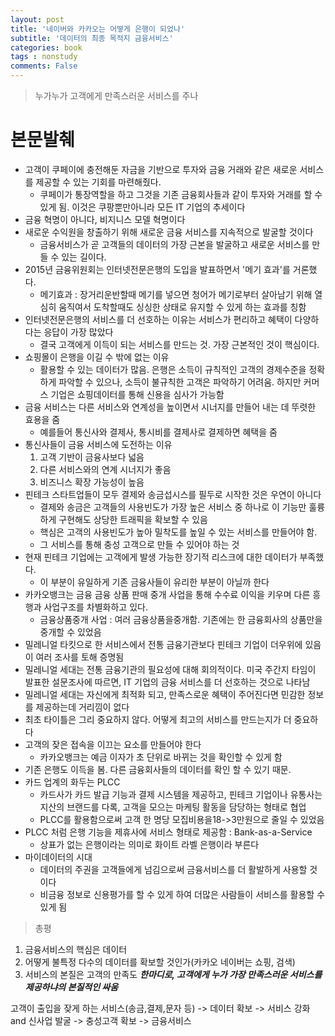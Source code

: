 ```yaml
---
layout: post
title: '네이버와 카카오는 어떻게 은행이 되었나'
subtitle: '데이터의 최종 목적지 금융서비스'
categories: book
tags : nonstudy
comments: False
---
```


> 누가누가 고객에게 만족스러운 서비스를 주나

# 본문발췌
 - 고객이 쿠페이에 충전해둔 자금을 기반으로 투자와 금융 거래와 같은 새로운 서비스를 제공할 수 있는 기회를 마련해줬다. 
	+ 쿠페이가 통장역할을 하고 그것을 기존 금융회사들과 같이 투자와 거래를 할 수 있게 됨. 이것은 쿠팡뿐만아니라 모든 IT 기업의 추세이다
 - 금융 혁명이 아니다, 비지니스 모델 혁명이다
 - 새로운 수익원을 창출하기 위해 새로운 금융 서비스를 지속적으로 발굴할 것이다
	+ 금융서비스가 곧 고객들의 데이터의 가장 근본을 발굴하고 새로운 서비스를 만들 수 있는 길이다.
 - 2015년 금융위원회는 인터넷전문은행의 도입을 발표하면서 '메기 효과'를 거론했다.
	+ 메기효과 : 장거리운반할때 메기를 넣으면 청어가 메기로부터 살아남기 위해 열심히 움직여서 도착할때도 싱싱한 상태로 유지할 수 있게 하는 효과를 칭함
 - 인터넷전문은행의 서비스를 더 선호하는 이유는 서비스가 편리하고 혜택이 다양하다는 응답이 가장 많았다
	+ 결국 고객에게 이득이 되는 서비스를 만드는 것. 가장 근본적인 것이 핵심이다.
 - 쇼핑몰이 은행을 이길 수 밖에 없는 이유
	+ 활용할 수 있는 데이터가 많음. 은행은 소득이 규칙적인 고객의 경제수준을 정확하게 파악할 수 있으나, 소득이 불규칙한 고객은 파악하기 어려움.
하지만 커머스 기업은 쇼핑데이터를 통해 신용을 심사가 가능함
 - 금융 서비스는 다른 서비스와 연계성을 높이면서 시너지를 만들어 내는 데 뚜렷한 효용을 줌
	+ 예를들어 통신사와 결제사, 통시비를 결제사로 결제하면 혜택을 줌
 - 통신사들이 금융 서비스에 도전하는 이유
	1. 고객 기반이 금융사보다 넓음 
	2. 다른 서비스와의 연계 시너지가 좋음 
	3. 비즈니스 확장 가능성이 높음
 - 핀테크 스타트업들이 모두 결제와 송금섭시스를 필두로 시작한 것은 우연이 아니다
	+ 결제와 송금은 고객들의 사용빈도가 가장 높은 서비스 중 하나로 이 기능만 훌륭하게 구현해도 상당한 트래픽을 확보할 수 있음
	+ 핵심은 고객의 사용빈도가 높아 밀착도를 높일 수 있는 서비스를 만들어야 함.
	+ 그 서비스를 통해 충성 고객으로 만들 수 있어야 하는 것
 - 현재 핀테크 기업에는 고객에게 발생 가능한 장기적 리스크에 대한 데이터가 부족했다.
	+ 이 부분이 유일하게 기존 금융사들이 유리한 부분이 아닐까 한다
 - 카카오뱅크는 금융 금융 상품 판매 중개 사업을 통해 수수료 이익을 키우며 다른 흥행과 사업구조를 차별화하고 있다.
	+ 금융상품중개 사업 : 여러 금융상품을중개함. 기존에는 한 금융회사의 상품만을 중개할 수 있었음
 - 밀레니얼 타킷으로 한 서비스에서 전통 금융기관보다 핀테크 기업이 더우위에 있음이 여러 조사를 토해 증명됨
 - 밀레니얼 세대는 전통 금융기관의 필요성에 대해 회의적이다. 미국 주간지 타임이 발표한 설문조사에 따르면,
 IT 기업의 금융 서비스를 더 선호하는 것으로 나타남
 - 밀레니얼 세대는 자신에게 최적화 되고, 만족스로운 혜택이 주어진다면 민감한 정보를 제공하는데 거리낌이 없다
 - 최초 타이틀은 그리 중요하지 않다. 어떻게 최고의 서비스를 만드는지가 더 중요하다
 - 고객의 잦은 접속을 이끄는 요소를 만들어야 한다
	+ 카카오뱅크는 예금 이자가 초 단위로 바뀌는 것을 확인할 수 있게 함
 - 기존 은행도 이득을 봄. 다른 금융회사들의 데이터를 확인 할 수 있기 때문.
 - 카드 업계의 화두는 PLCC
	+ 카드사가 카드 발급 기능과 결제 시스템을 제공하고, 핀테크 기업이나 유통사는 지산의 브랜드를 다록, 고객을 모으는 마케팅 활동을 담당하는 형태로 협업
	+ PLCC를 활용함으로써 고객 한 명당 모집비용을18->3만원으로 줄일 수 있었음
 - PLCC 처럼 은행 기능을 제휴사에 서비스 형태로 제공함 : Bank-as-a-Service
	+ 상표가 없는 은행이라는 의미로 화이트 라벨 은행이라 부른다
 - 마이데이터의 시대
	+ 데이터의 주권을 고객들에게 넘김으로써 금융서비스를 더 활발하게 사용할 것이다
	+ 비금융 정보로 신용평가를 할 수 있게 하여 더많은 사람들이 서비스를 활용할 수 있게 됨

>총평

1. 금융서비스의 핵심은 데이터
2. 어떻게 불특정 다수의 데이터를 확보할 것인가(카카오 네이버는 쇼핑, 검색)
3. 서비스의 본질은 고객의 만족도
***한마디로, 고객에게 누가 가장 만족스러운 서비스를 제공하냐의 본질적인 싸움***

고객이 출입을 잦게 하는 서비스(송금,결제,문자 등) -> 데이터 확보 -> 서비스 강화 and 신사업 발굴 -> 충성고객 확보 -> 금융서비스



